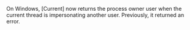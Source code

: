On Windows, [Current] now returns the process owner user when
the current thread is impersonating another user. Previously,
it returned an error.
